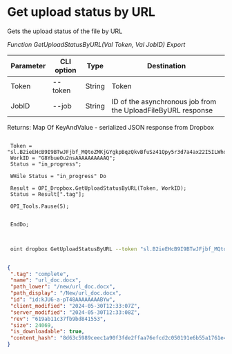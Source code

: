 ﻿---
sidebar_position: 6
---

# Get upload status by URL
 Gets the upload status of the file by URL


*Function GetUploadStatusByURL(Val Token, Val JobID) Export*

 | Parameter | CLI option | Type | Destination |
 |-|-|-|-|
 | Token | --token | String | Token |
 | JobID | --job | String | ID of the asynchronous job from the UploadFileByURL response |

 
 Returns: Map Of KeyAndValue - serialized JSON response from Dropbox

```bsl title="Code example"
	
 Token = "sl.B2ieEHcB9I9BTwJFjbf_MQtoZMKjGYgkpBqzQkvBfuSz41Qpy5r3d7a4ax22I5ILWhd9KLbN5L...";
 WorkID = "G8YbueOu2nsAAAAAAAAAAQ";
 Status = "in_progress";
 
 WHile Status = "in_progress" Do
 
 Result = OPI_Dropbox.GetUploadStatusByURL(Token, WorkID);
 Status = Result[".tag"];
 
 OPI_Tools.Pause(5);
 
 
 EndDo;
	
```

```sh title="CLI command example"
 
 oint dropbox GetUploadStatusByURL --token "sl.B2ieEHcB9I9BTwJFjbf_MQtoZMKjGYgkpBqzQkvBfuSz41Qpy5r3d7a4ax22I5ILWhd9KLbN5L..." --job %job%

```


```json title="Result"

{
 ".tag": "complete",
 "name": "url_doc.docx",
 "path_lower": "/new/url_doc.docx",
 "path_display": "/New/url_doc.docx",
 "id": "id:kJU6-a-pT48AAAAAAAABYw",
 "client_modified": "2024-05-30T12:33:07Z",
 "server_modified": "2024-05-30T12:33:08Z",
 "rev": "619ab11c37fb9bd841553",
 "size": 24069,
 "is_downloadable": true,
 "content_hash": "8d63c5989ceec1a90f3fde2ffaa76efcd2c050191e6b55a1761e4e352590bd8c"
}

```
